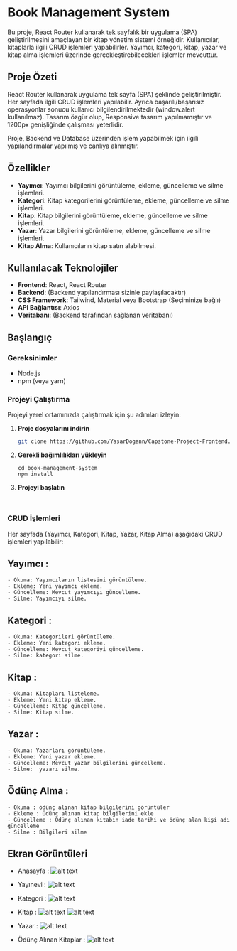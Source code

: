 # Book Management System

Bu proje, React Router kullanarak tek sayfalık bir uygulama (SPA) geliştirilmesini amaçlayan bir kitap yönetim sistemi örneğidir. Kullanıcılar, kitaplarla ilgili CRUD işlemleri yapabilirler. Yayımcı, kategori, kitap, yazar ve kitap alma işlemleri üzerinde gerçekleştirebilecekleri işlemler mevcuttur.

## Proje Özeti

React Router kullanarak uygulama tek sayfa (SPA) şeklinde geliştirilmiştir. Her sayfada ilgili CRUD işlemleri yapılabilir. Ayrıca başarılı/başarısız operasyonlar sonucu kullanıcı bilgilendirilmektedir (window.alert kullanılmaz). Tasarım özgür olup, Responsive tasarım yapılmamıştır ve 1200px genişliğinde çalışması yeterlidir.

Proje, Backend ve Database üzerinden işlem yapabilmek için ilgili yapılandırmalar yapılmış ve canlıya alınmıştır. 

## Özellikler

- **Yayımcı**: Yayımcı bilgilerini görüntüleme, ekleme, güncelleme ve silme işlemleri.
- **Kategori**: Kitap kategorilerini görüntüleme, ekleme, güncelleme ve silme işlemleri.
- **Kitap**: Kitap bilgilerini görüntüleme, ekleme, güncelleme ve silme işlemleri.
- **Yazar**: Yazar bilgilerini görüntüleme, ekleme, güncelleme ve silme işlemleri.
- **Kitap Alma**: Kullanıcıların kitap satın alabilmesi.

## Kullanılacak Teknolojiler

- **Frontend**: React, React Router
- **Backend**: (Backend yapılandırması sizinle paylaşılacaktır)
- **CSS Framework**: Tailwind, Material veya Bootstrap (Seçiminize bağlı)
- **API Bağlantısı**: Axios
- **Veritabanı**: (Backend tarafından sağlanan veritabanı)

## Başlangıç

### Gereksinimler

- Node.js
- npm (veya yarn)

### Projeyi Çalıştırma

Projeyi yerel ortamınızda çalıştırmak için şu adımları izleyin:

1. **Proje dosyalarını indirin**
   ```bash
   git clone https://github.com/YasarDogann/Capstone-Project-Frontend.git

2. **Gerekli bağımlılıkları yükleyin**
    ```
    cd book-management-system
    npm install
    ```

3. **Projeyi başlatın**
     ```npm start


### CRUD İşlemleri
Her sayfada (Yayımcı, Kategori, Kitap, Yazar, Kitap Alma) aşağıdaki CRUD işlemleri yapılabilir:

## Yayımcı :
    - Okuma: Yayımcıların listesini görüntüleme.
    - Ekleme: Yeni yayımcı ekleme.
    - Güncelleme: Mevcut yayımcıyı güncelleme.
    - Silme: Yayımcıyı silme.

## Kategori :
    - Okuma: Kategorileri görüntüleme.
    - Ekleme: Yeni kategori ekleme.
    - Güncelleme: Mevcut kategoriyi güncelleme.
    - Silme: kategori silme.

## Kitap :
    - Okuma: Kitapları listeleme.
    - Ekleme: Yeni kitap ekleme.
    - Güncelleme: Kitap güncelleme.
    - Silme: Kitap silme.

## Yazar :
    - Okuma: Yazarları görüntüleme.
    - Ekleme: Yeni yazar ekleme.
    - Güncelleme: Mevcut yazar bilgilerini güncelleme.
    - Silme:  yazarı silme.

## Ödünç Alma : 
    - Okuma : ödünç alınan kitap bilgilerini görüntüler
    - Ekleme : Ödünç alınan kitap bilgilerini ekle
    - Güncelleme : Ödünç alınan kitabın iade tarihi ve ödünç alan kişi adı güncelleme
    - Silme : Bilgileri silme

## Ekran Görüntüleri
 - Anasayfa :
 ![alt text](Anasayfa.png)

 - Yayınevi : 
 ![alt text](yayınevi.png)

 - Kategori : 
 ![alt text](Kategori.png)

 - Kitap : 
 ![alt text](Kitap.png)
 ![alt text](kitapekle.png)

 - Yazar :
 ![alt text](Yazar.png)

 - Ödünç Alınan Kitaplar :
 ![alt text](Ödünç.png)